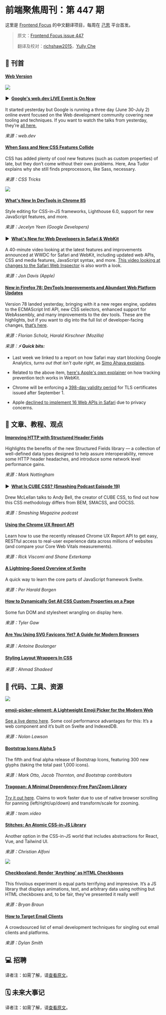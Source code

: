 # 前端聚焦周刊：第 447 期

这里是 [Frontend Focus](https://frontendfoc.us/latest) 的中文翻译项目，每周在 [己思](https://ohmyrss.com/?fef) 平台首发。

> 原文：[Frontend Focus issue 447](https://frontendfoc.us/issues/447)
> 
> 翻译及校对：[richshaw2015](https://github.com/richshaw2015)，[Yully Che](https://github.com/chechebecomestrong)

## 🚀 刊首

#### [Web Version](https://frontendfoc.us/link/91040/rss)

[![](https://res.cloudinary.com/cpress/image/upload/w_1280,e_sharpen:60/c0yonm7mp5p6luxdwqk3.jpg)](https://frontendfoc.us/link/91151/rss)

#### ▶  [Google's web.dev LIVE Event is On Now](https://frontendfoc.us/link/91151/rss "web.dev")

It started yesterday but Google is running a three day (June 30-July 2) online event focused on the Web development community covering new tooling and techniques. If you want to watch the talks from yesterday, they’re [all here.](https://frontendfoc.us/link/91152/rss)

*来源：web.dev*

#### [When Sass and New CSS Features Collide](https://frontendfoc.us/link/91047/rss "css-tricks.com")

CSS has added plenty of cool new features (such as custom properties) of late, but they don’t come without their own problems. Here, Ana Tudor explains why she still finds preprocessors, like Sass, necessary.

*来源：CSS Tricks*

[![](https://copm.s3.amazonaws.com/1c668fb1.png)](https://frontendfoc.us/link/91045/rss)

#### [What's New In DevTools in Chrome 85](https://frontendfoc.us/link/91046/rss "developers.google.com")

Style editing for CSS-in-JS frameworks, Lighthouse 6.0, support for new JavaScript features, and more.

*来源：Jecelyn Yeen (Google Developers)*

#### ▶  [What's New for Web Developers in Safari & WebKit](https://frontendfoc.us/link/91043/rss "developer.apple.com")

A 40-minute video looking at the latest features and improvements announced at WWDC for Safari and WebKit, including updated web APIs, CSS and media features, JavaScript syntax, and more. [This video looking at changes to the Safari Web Inspector](https://frontendfoc.us/link/91044/rss) is also worth a look.

*来源：Jon Davis (Apple)*

#### [New in Firefox 78: DevTools Improvements and Abundant Web Platform Updates](https://frontendfoc.us/link/91041/rss "hacks.mozilla.org")

Version 78 landed yesterday, bringing with it a new regex engine, updates to the ECMAScript Intl API, new CSS selectors, enhanced support for WebAssembly, and many improvements to the dev tools. These are the highlights, but if you want to dig into the full list of developer-facing changes, [that’s here](https://frontendfoc.us/link/91042/rss).

*来源：Florian Scholz, Harald Kirschner (Mozilla)*

*来源：**⚡️ Quick bits:***

*   Last week we linked to a report on how Safari may start blocking Google Analytics, _turns out that isn't quite right_, as [Simo Ahava explains](https://frontendfoc.us/link/91048/rss).

*   Related to the above item, [here's Apple's own explainer](https://frontendfoc.us/link/91049/rss) on how tracking prevention tech works in WebKit.

*   Chrome will be enforcing a [398-day validity period](https://frontendfoc.us/link/91050/rss) for TLS certificates issued after September 1.

*   Apple [declined to implement 16 Web APIs in Safari](https://frontendfoc.us/link/91051/rss) due to privacy concerns.

## 📙 文章、教程、观点

#### [Improving HTTP with Structured Header Fields](https://frontendfoc.us/link/91055/rss "www.fastly.com")

Highlights the benefits of the new Structured Fields library — a collection of well-defined data types designed to help assure interoperability, remove some HTTP header headaches, and introduce some network level performance gains.

*来源：Mark Nottingham*

#### ▶  [What Is CUBE CSS? (Smashing Podcast Episode 19)](https://frontendfoc.us/link/91056/rss "www.smashingmagazine.com")

Drew McLellan talks to Andy Bell, the creator of CUBE CSS, to find out how this CSS methodology differs from BEM, SMACSS, and OOCSS.

*来源：Smashing Magazine podcast*

#### [Using the Chrome UX Report API](https://frontendfoc.us/link/91057/rss "web.dev")

Learn how to use the recently released Chrome UX Report API to get easy, RESTful access to real-user experience data across millions of websites (and compare your Core Web Vitals measurements).

*来源：Rick Viscomi and Shane Exterkamp*

#### [A Lightning-Speed Overview of Svelte](https://frontendfoc.us/link/91058/rss "dev.to")

A quick way to learn the core parts of JavaScript framework Svelte.

*来源：Per Harald Borgen*

#### [How to Dynamically Get All CSS Custom Properties on a Page](https://frontendfoc.us/link/91059/rss "css-tricks.com")

Some fun DOM and stylesheet wrangling on display here.

*来源：Tyler Gaw*

#### [Are You Using SVG Favicons Yet? A Guide for Modern Browsers](https://frontendfoc.us/link/91060/rss "medium.com")

*来源：Antoine Boulanger*

#### [Styling Layout Wrappers In CSS](https://frontendfoc.us/link/91061/rss "ishadeed.com")

*来源：Ahmad Shadeed*

## 🔧 代码、工具、资源

[![](https://res.cloudinary.com/cpress/image/upload/w_1280,e_sharpen:60/v1593598740/i7flpmyk2nfmy4pjsnyr.png)](https://frontendfoc.us/link/91062/rss)

#### [emoji-picker-element: A Lightweight Emoji Picker for the Modern Web](https://frontendfoc.us/link/91062/rss "github.com")

[See a live demo here](https://frontendfoc.us/link/91063/rss). Some cool performance advantages for this: It’s a web component and it’s built on Svelte and IndexedDB.

*来源：Nolan Lawson*

#### [Bootstrap Icons Alpha 5](https://frontendfoc.us/link/91064/rss "blog.getbootstrap.com")

The fifth and final alpha release of Bootstrap Icons, featuring 300 new glyphs (taking the total past 1,000 icons).

*来源：Mark Otto, Jacob Thornton, and Bootstrap contributors*

#### [Tragopan: A Minimal Dependency-Free Pan/Zoom Library](https://frontendfoc.us/link/91066/rss "github.com")

[Try it out here](https://frontendfoc.us/link/91067/rss). Claims to work faster due to use of native browser scrolling for panning (left/right/up/down) and transform/scale for zooming.

*来源：team.video*

#### [Stitches: An Atomic CSS-in-JS Library](https://frontendfoc.us/link/91068/rss "github.com")

Another option in the CSS-in-JS world that includes abstractions for React, Vue, and Tailwind UI.

*来源：Christian Alfoni*

[![](https://res.cloudinary.com/cpress/image/upload/w_1280,e_sharpen:60/rzj4kikphybq9poi8f4l.jpg)](https://frontendfoc.us/link/91069/rss)

#### [Checkboxland: Render 'Anything' as HTML Checkboxes](https://frontendfoc.us/link/91069/rss "www.bryanbraun.com")

This frivolous experiment is equal parts terrifying and impressive. It’s a JS library that displays animations, text, and arbitrary data using nothing but HTML checkboxes and, to be fair, they’ve presented it really well!

*来源：Bryan Braun*

#### [How to Target Email Clients](https://frontendfoc.us/link/91070/rss "howtotarget.email")

A crowdsourced list of email development techniques for singling out email clients and platforms.

*来源：Dylan Smith*

## 💻 招聘

译者注：如需了解，请[查看原文](https://frontendfoc.us/issues/447)。

## 🗓 未来大事记

译者注：如需了解，请[查看原文](https://frontendfoc.us/issues/447)。

